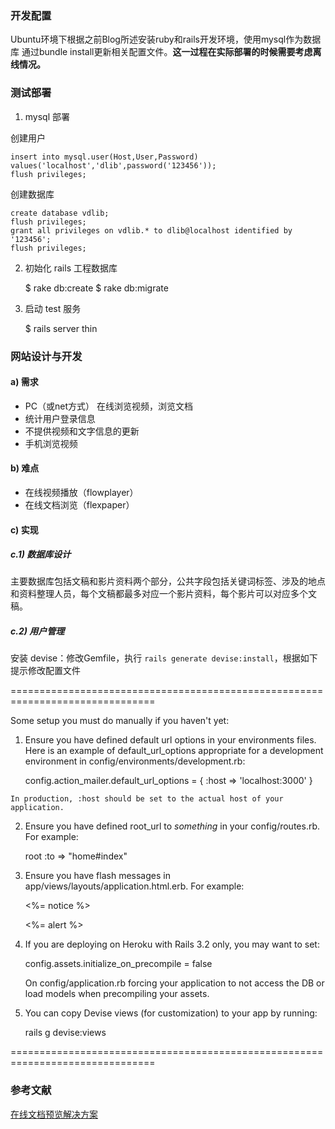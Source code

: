 
### 开发配置
Ubuntu环境下根据之前Blog所述安装ruby和rails开发环境，使用mysql作为数据库
通过bundle install更新相关配置文件。**这一过程在实际部署的时候需要考虑离线情况。**

### 测试部署
1. mysql 部署

创建用户

    insert into mysql.user(Host,User,Password) values('localhost','dlib',password('123456'));
    flush privileges;
    
创建数据库

    create database vdlib;
    flush privileges;
    grant all privileges on vdlib.* to dlib@localhost identified by '123456';
    flush privileges;

2. 初始化 rails 工程数据库

    $ rake db:create 
    $ rake db:migrate

3. 启动 test 服务

    $ rails server thin
    
### 网站设计与开发

#### a) 需求
* PC（或net方式） 在线浏览视频，浏览文档
* 统计用户登录信息
* 不提供视频和文字信息的更新
* 手机浏览视频
 
#### b) 难点
* 在线视频播放（flowplayer）
* 在线文档浏览（flexpaper）

#### c) 实现

##### c.1) 数据库设计

主要数据库包括文稿和影片资料两个部分，公共字段包括关键词标签、涉及的地点和资料整理人员，每个文稿都最多对应一个影片资料，每个影片可以对应多个文稿。

##### c.2) 用户管理

安装 devise：修改Gemfile，执行 `rails generate devise:install`，根据如下提示修改配置文件

===============================================================================

Some setup you must do manually if you haven't yet:

  1. Ensure you have defined default url options in your environments files. Here 
     is an example of default_url_options appropriate for a development environment 
     in config/environments/development.rb:

        config.action_mailer.default_url_options = { :host => 'localhost:3000' }

    In production, :host should be set to the actual host of your application.

  2. Ensure you have defined root_url to *something* in your config/routes.rb.
     For example:

       root :to => "home#index"

  3. Ensure you have flash messages in app/views/layouts/application.html.erb.
     For example:

       <p class="notice"><%= notice %></p>
       <p class="alert"><%= alert %></p>

  4. If you are deploying on Heroku with Rails 3.2 only, you may want to set:

       config.assets.initialize_on_precompile = false

     On config/application.rb forcing your application to not access the DB
     or load models when precompiling your assets.

  5. You can copy Devise views (for customization) to your app by running:

       rails g devise:views

===============================================================================

 
### 参考文献

[在线文档预览解决方案][1]

[1]:http://hi.baidu.com/zchengqi/item/b981178146fa5ffcd1f8cd68

